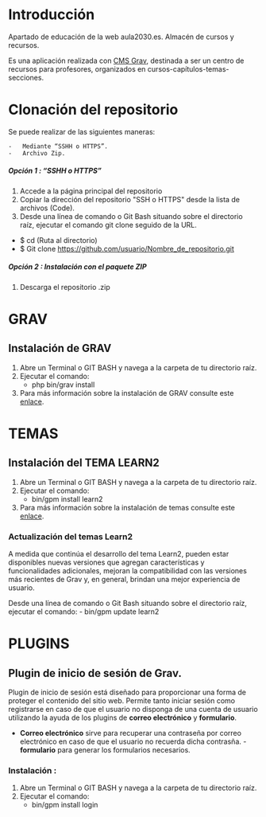 # Introducción
Apartado de educación de la web aula2030.es. Almacén de cursos y recursos.

Es una aplicación realizada con [CMS Grav](https://getgrav.org), destinada a ser un centro de recursos para profesores, organizados en cursos-capítulos-temas-secciones.


# Clonación del repositorio

Se puede realizar de las siguientes maneras:
	
    - 	Mediante “SSHH o HTTPS”.
    - 	Archivo Zip.

##### Opción 1 : “SSHH o HTTPS”

1. Accede a la página principal del repositorio 
1. Copiar la dirección del repositorio "SSH o HTTPS" desde la lista de archivos (Code).
1. Desde una  línea de comando o Git Bash situando sobre el directorio raíz, ejecutar  el comando  git clone seguido de la URL.

-	$ cd (Ruta al directorio)	
-	$ Git clone https://github.com/usuario/Nombre_de_repositorio.git


##### Opción 2  : Instalación con el paquete ZIP 

1. 	Descarga el repositorio .zip 


# **GRAV**

## Instalación de GRAV

1. Abre un Terminal o GIT BASH  y navega a la carpeta de tu directorio raíz.
1. Ejecutar el comando: 
    -  php bin/grav install
1. Para más información sobre la instalación de GRAV consulte este [enlace](https://learn.getgrav.org/16/basics/installation#option-3-install-from-github).

# **TEMAS**

## Instalación del TEMA LEARN2

1.  Abre un Terminal o GIT BASH  y navega a la carpeta de tu directorio raíz.
1.	Ejecutar el comando:
    -  bin/gpm install learn2
1.	Para más información sobre la instalación de temas consulte este [enlace](https://getgrav.org/downloads/themes).


### Actualización del temas Learn2

A medida que continúa el desarrollo del tema Learn2, pueden estar disponibles nuevas versiones que agregan características y funcionalidades adicionales, mejoran la compatibilidad con las versiones más recientes de Grav y, en general, brindan una mejor experiencia de usuario. 

Desde una  línea de comando o Git Bash situando sobre el directorio raíz, ejecutar  el comando: 
    - bin/gpm update learn2


# **PLUGINS**

## Plugin de inicio de sesión de Grav.

Plugin de inicio de sesión está diseñado para proporcionar una forma de proteger el contenido del sitio web.
Permite  tanto iniciar sesión como registrarse en caso de que el usuario no disponga de una cuenta de usuario utilizando  la ayuda de los plugins de **correo electrónico** y **formulario**.

- **Correo electrónico** sirve para  recuperar una contraseña por correo electrónico en caso de que el usuario no recuerda dicha contrasña.
-**formulario** para generar los formularios necesarios.

### Instalación :
1.  Abre un Terminal o GIT BASH  y navega a la carpeta de tu directorio raíz.
1.	Ejecutar el comando:
    - bin/gpm install login










